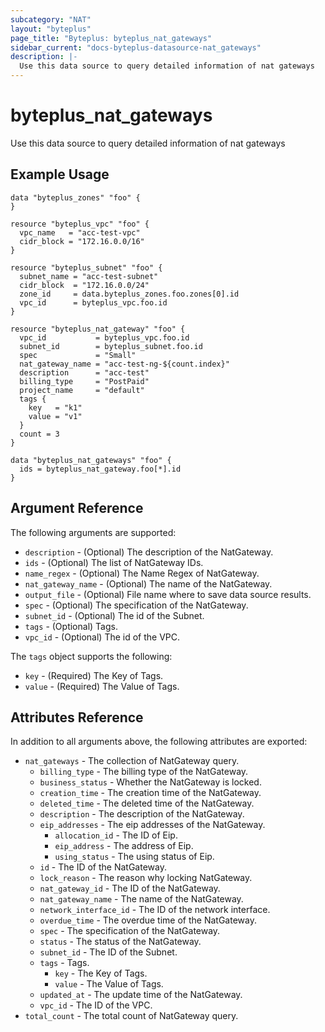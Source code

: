 ```yaml
---
subcategory: "NAT"
layout: "byteplus"
page_title: "Byteplus: byteplus_nat_gateways"
sidebar_current: "docs-byteplus-datasource-nat_gateways"
description: |-
  Use this data source to query detailed information of nat gateways
---
```

# byteplus_nat_gateways
Use this data source to query detailed information of nat gateways
## Example Usage
```hcl
data "byteplus_zones" "foo" {
}

resource "byteplus_vpc" "foo" {
  vpc_name   = "acc-test-vpc"
  cidr_block = "172.16.0.0/16"
}

resource "byteplus_subnet" "foo" {
  subnet_name = "acc-test-subnet"
  cidr_block  = "172.16.0.0/24"
  zone_id     = data.byteplus_zones.foo.zones[0].id
  vpc_id      = byteplus_vpc.foo.id
}

resource "byteplus_nat_gateway" "foo" {
  vpc_id           = byteplus_vpc.foo.id
  subnet_id        = byteplus_subnet.foo.id
  spec             = "Small"
  nat_gateway_name = "acc-test-ng-${count.index}"
  description      = "acc-test"
  billing_type     = "PostPaid"
  project_name     = "default"
  tags {
    key   = "k1"
    value = "v1"
  }
  count = 3
}

data "byteplus_nat_gateways" "foo" {
  ids = byteplus_nat_gateway.foo[*].id
}
```
## Argument Reference
The following arguments are supported:
* `description` - (Optional) The description of the NatGateway.
* `ids` - (Optional) The list of NatGateway IDs.
* `name_regex` - (Optional) The Name Regex of NatGateway.
* `nat_gateway_name` - (Optional) The name of the NatGateway.
* `output_file` - (Optional) File name where to save data source results.
* `spec` - (Optional) The specification of the NatGateway.
* `subnet_id` - (Optional) The id of the Subnet.
* `tags` - (Optional) Tags.
* `vpc_id` - (Optional) The id of the VPC.

The `tags` object supports the following:

* `key` - (Required) The Key of Tags.
* `value` - (Required) The Value of Tags.

## Attributes Reference
In addition to all arguments above, the following attributes are exported:
* `nat_gateways` - The collection of NatGateway query.
    * `billing_type` - The billing type of the NatGateway.
    * `business_status` - Whether the NatGateway is locked.
    * `creation_time` - The creation time of the NatGateway.
    * `deleted_time` - The deleted time of the NatGateway.
    * `description` - The description of the NatGateway.
    * `eip_addresses` - The eip addresses of the NatGateway.
        * `allocation_id` - The ID of Eip.
        * `eip_address` - The address of Eip.
        * `using_status` - The using status of Eip.
    * `id` - The ID of the NatGateway.
    * `lock_reason` - The reason why locking NatGateway.
    * `nat_gateway_id` - The ID of the NatGateway.
    * `nat_gateway_name` - The name of the NatGateway.
    * `network_interface_id` - The ID of the network interface.
    * `overdue_time` - The overdue time of the NatGateway.
    * `spec` - The specification of the NatGateway.
    * `status` - The status of the NatGateway.
    * `subnet_id` - The ID of the Subnet.
    * `tags` - Tags.
        * `key` - The Key of Tags.
        * `value` - The Value of Tags.
    * `updated_at` - The update time of the NatGateway.
    * `vpc_id` - The ID of the VPC.
* `total_count` - The total count of NatGateway query.


